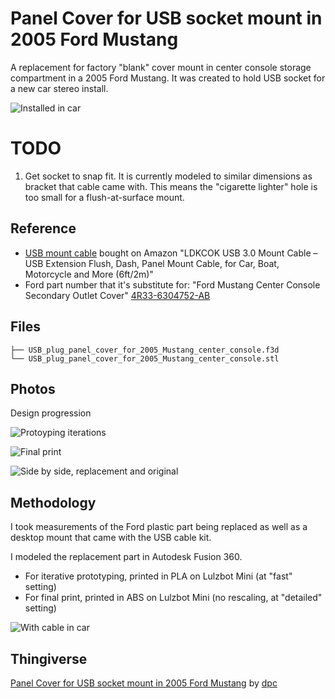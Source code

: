 
# Panel Cover for USB socket mount in 2005 Ford Mustang

A replacement for factory "blank" cover mount in center console storage compartment in a 2005 Ford Mustang. It was created to hold USB socket for a new car stereo install.

![Installed in car](installed_in_car.jpeg)


# TODO

 1. Get socket to snap fit. It is currently modeled to similar dimensions as bracket that cable came with. This means the "cigarette lighter" hole is too small for a flush-at-surface mount.

## Reference

- [USB mount cable](https://www.amazon.com/gp/product/B0773GKM2C/) bought on Amazon "LDKCOK USB 3.0 Mount Cable –USB Extension Flush, Dash, Panel Mount Cable, for Car, Boat, Motorcycle and More (6ft/2m)"
- Ford part number that it's substitute for: "Ford Mustang Center Console Secondary Outlet Cover" [4R33-6304752-AB](https://www.google.com/search?q=4R33-6304752-AB&oq=4R33-6304752-AB)

## Files

```
├── USB_plug_panel_cover_for_2005_Mustang_center_console.f3d
└── USB_plug_panel_cover_for_2005_Mustang_center_console.stl
```

## Photos

Design progression

![Protoyping iterations](design_progression_1.jpeg)

![Final print](final_print.jpeg)

![Side by side, replacement and original](side_by_side.jpeg)


## Methodology

I took measurements of the Ford plastic part being replaced as well as a desktop mount that came with the USB cable kit.

I modeled the replacement part in Autodesk Fusion 360.

  - For iterative prototyping, printed in PLA on Lulzbot Mini (at "fast" setting)
  - For final print, printed in ABS on Lulzbot Mini (no rescaling, at "detailed" setting)

![With cable in car](cable_inserted.jpeg)

## Thingiverse

[Panel Cover for USB socket mount in 2005 Ford Mustang](https://www.thingiverse.com/thing:3042958) by [dpc](http://www.thingiverse.com/dpc/about)
